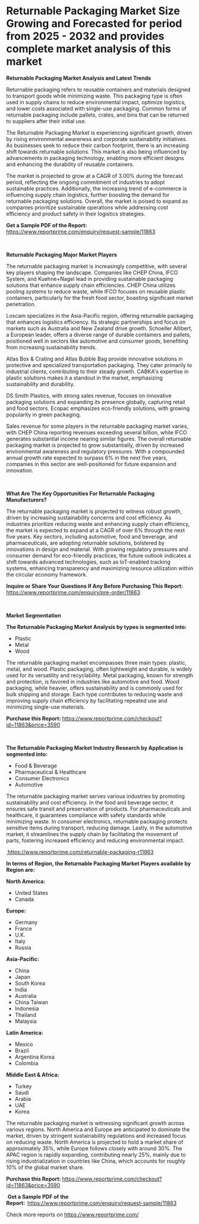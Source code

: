 <p><h1>Returnable Packaging Market Size Growing and Forecasted for period from 2025 - 2032 and provides complete market analysis of this market</h1></p><p><strong>Returnable Packaging Market Analysis and Latest Trends</strong></p>
<p><p>Returnable packaging refers to reusable containers and materials designed to transport goods while minimizing waste. This packaging type is often used in supply chains to reduce environmental impact, optimize logistics, and lower costs associated with single-use packaging. Common forms of returnable packaging include pallets, crates, and bins that can be returned to suppliers after their initial use.</p><p>The Returnable Packaging Market is experiencing significant growth, driven by rising environmental awareness and corporate sustainability initiatives. As businesses seek to reduce their carbon footprint, there is an increasing shift towards returnable solutions. This market is also being influenced by advancements in packaging technology, enabling more efficient designs and enhancing the durability of reusable containers.</p><p>The market is projected to grow at a CAGR of 3.00% during the forecast period, reflecting the ongoing commitment of industries to adopt sustainable practices. Additionally, the increasing trend of e-commerce is influencing supply chain logistics, further boosting the demand for returnable packaging solutions. Overall, the market is poised to expand as companies prioritize sustainable operations while addressing cost efficiency and product safety in their logistics strategies.</p></p>
<p><strong>Get a Sample PDF of the Report:&nbsp;</strong> <a href="https://www.reportprime.com/enquiry/request-sample/11863?utm_campaign=2934&utm_medium=2&utm_source=Github&utm_content=ia&utm_term=17032025&utm_id=returnable-packaging">https://www.reportprime.com/enquiry/request-sample/11863</a></p>
<p>&nbsp;</p>
<p><strong>Returnable Packaging Major Market Players</strong></p>
<p><p>The returnable packaging market is increasingly competitive, with several key players shaping the landscape. Companies like CHEP China, IFCO System, and Kuehne+Nagel lead in providing sustainable packaging solutions that enhance supply chain efficiencies. CHEP China utilizes pooling systems to reduce waste, while IFCO focuses on reusable plastic containers, particularly for the fresh food sector, boasting significant market penetration.</p><p>Loscam specializes in the Asia-Pacific region, offering returnable packaging that enhances logistics efficiency. Its strategic partnerships and focus on markets such as Australia and New Zealand drive growth. Schoeller Allibert, a European leader, offers a diverse range of durable containers and pallets, positioned well in sectors like automotive and consumer goods, benefiting from increasing sustainability trends.</p><p>Atlas Box & Crating and Atlas Bubble Bag provide innovative solutions in protective and specialized transportation packaging. They cater primarily to industrial clients, contributing to their steady growth. CABKA's expertise in plastic solutions makes it a standout in the market, emphasizing sustainability and durability.</p><p>DS Smith Plastics, with strong sales revenue, focuses on innovative packaging solutions and expanding its presence globally, capturing retail and food sectors. Ecopac emphasizes eco-friendly solutions, with growing popularity in green packaging.</p><p>Sales revenue for some players in the returnable packaging market varies, with CHEP China reporting revenues exceeding several billion, while IFCO generates substantial income nearing similar figures. The overall returnable packaging market is projected to grow substantially, driven by increased environmental awareness and regulatory pressures. With a compounded annual growth rate expected to surpass 6% in the next five years, companies in this sector are well-positioned for future expansion and innovation.</p></p>
<p>&nbsp;</p>
<p><strong>What Are The Key Opportunities For Returnable Packaging Manufacturers?</strong></p>
<p><p>The returnable packaging market is projected to witness robust growth, driven by increasing sustainability concerns and cost efficiency. As industries prioritize reducing waste and enhancing supply chain efficiency, the market is expected to expand at a CAGR of over 6% through the next five years. Key sectors, including automotive, food and beverage, and pharmaceuticals, are adopting returnable solutions, bolstered by innovations in design and material. With growing regulatory pressures and consumer demand for eco-friendly practices, the future outlook indicates a shift towards advanced technologies, such as IoT-enabled tracking systems, enhancing transparency and maximizing resource utilization within the circular economy framework.</p></p>
<p><strong>Inquire or Share Your Questions If Any Before Purchasing This Report:</strong> <a href="https://www.reportprime.com/enquiry/pre-order/11863?utm_campaign=2934&utm_medium=2&utm_source=Github&utm_content=ia&utm_term=17032025&utm_id=returnable-packaging">https://www.reportprime.com/enquiry/pre-order/11863</a></p>
<p>&nbsp;</p>
<p><strong>Market Segmentation</strong></p>
<p><strong>The Returnable Packaging Market Analysis by types is segmented into:</strong></p>
<p><ul><li>Plastic</li><li>Metal</li><li>Wood</li></ul></p>
<p><p>The returnable packaging market encompasses three main types: plastic, metal, and wood. Plastic packaging, often lightweight and durable, is widely used for its versatility and recyclability. Metal packaging, known for strength and protection, is favored in industries like automotive and food. Wood packaging, while heavier, offers sustainability and is commonly used for bulk shipping and storage. Each type contributes to reducing waste and improving supply chain efficiency by facilitating repeated use and minimizing single-use materials.</p></p>
<p><strong>Purchase this Report:&nbsp;</strong><a href="https://www.reportprime.com/checkout?id=11863&price=3590&utm_campaign=2934&utm_medium=2&utm_source=Github&utm_content=ia&utm_term=17032025&utm_id=returnable-packaging">https://www.reportprime.com/checkout?id=11863&price=3590</a></p>
<p>&nbsp;</p>
<p><strong>The Returnable Packaging Market Industry Research by Application is segmented into:</strong></p>
<p><ul><li>Food & Beverage</li><li>Pharmaceutical & Healthcare</li><li>Consumer Electronics</li><li>Automotive</li></ul></p>
<p><p>The returnable packaging market serves various industries by promoting sustainability and cost efficiency. In the food and beverage sector, it ensures safe transit and preservation of products. For pharmaceuticals and healthcare, it guarantees compliance with safety standards while minimizing waste. In consumer electronics, returnable packaging protects sensitive items during transport, reducing damage. Lastly, in the automotive market, it streamlines the supply chain by facilitating the movement of parts, fostering increased efficiency and reducing environmental impact.</p></p>
<p><a href="https://www.reportprime.com/returnable-packaging-r11863?utm_campaign=2934&utm_medium=2&utm_source=Github&utm_content=ia&utm_term=17032025&utm_id=returnable-packaging">&nbsp;https://www.reportprime.com/returnable-packaging-r11863</a></p>
<p><strong>In terms of Region, the Returnable Packaging Market Players available by Region are:</strong></p>
<p>
    <p> <strong> North America: </strong>
        <ul>
            <li>United States</li>
            <li>Canada</li>
        </ul>
        </p> 
    <p> <strong> Europe: </strong>
        <ul>
            <li>Germany</li>
            <li>France</li>
            <li>U.K.</li>
            <li>Italy</li>
            <li>Russia</li>
        </ul>
        </p> 
    <p> <strong> Asia-Pacific: </strong>
        <ul>
            <li>China</li>
            <li>Japan</li>
            <li>South Korea</li>
            <li>India</li>
            <li>Australia</li>
            <li>China Taiwan</li>
            <li>Indonesia</li>
            <li>Thailand</li>
            <li>Malaysia</li>
        </ul>
        </p> 
    <p> <strong> Latin America: </strong>
        <ul>
            <li>Mexico</li>
            <li>Brazil</li>
            <li>Argentina Korea</li>
            <li>Colombia</li>
        </ul>
        </p> 
    <p> <strong> Middle East & Africa: </strong>
        <ul>
            <li>Turkey</li>
            <li>Saudi</li>
            <li>Arabia</li>
            <li>UAE</li>
            <li>Korea</li>
        </ul>
    </p>
    </p>
<p><p>The returnable packaging market is witnessing significant growth across various regions. North America and Europe are anticipated to dominate the market, driven by stringent sustainability regulations and increased focus on reducing waste. North America is projected to hold a market share of approximately 35%, while Europe follows closely with around 30%. The APAC region is rapidly expanding, contributing nearly 25%, mainly due to rising industrialization in countries like China, which accounts for roughly 10% of the global market share.</p></p>
<p><strong>Purchase this Report: </strong><a href="https://www.reportprime.com/checkout?id=11863&price=3590&utm_campaign=2934&utm_medium=2&utm_source=Github&utm_content=ia&utm_term=17032025&utm_id=returnable-packaging">https://www.reportprime.com/checkout?id=11863&price=3590</a></p>
<p>&nbsp;<strong>Get a Sample PDF of the Report:&nbsp;&nbsp;</strong><a href="https://www.reportprime.com/enquiry/request-sample/11863?utm_campaign=2934&utm_medium=2&utm_source=Github&utm_content=ia&utm_term=17032025&utm_id=returnable-packaging">https://www.reportprime.com/enquiry/request-sample/11863</a></p>
<p><strong></strong></p>
<p>Check more reports on <a href="https://www.reportprime.com/?utm_campaign=2934&utm_medium=2&utm_source=Github&utm_content=ia&utm_term=17032025&utm_id=returnable-packaging">https://www.reportprime.com/</a></p>
